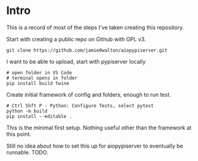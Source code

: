 # Intro

This is a record of most of the steps I've taken creating this repository.

Start with creating a public repo on Github with GPL v3.

```
git clone https://github.com/jamie0walton/aiopypiserver.git
```

I want to be able to upload, start with pypiserver locally
```
# open folder in VS Code
# terminal opens in folder
pip install build twine
```

Create initial framework of config and folders, enough to run test.

```
# Ctrl Shft P - Python: Configure Tests, select pytest
python -m build
pip install --editable .
```

This is the minimal first setup. Nothing useful other than the framework at this point.

Still no idea about how to set this up for aiopypiserver to eventually be runnable. TODO.
